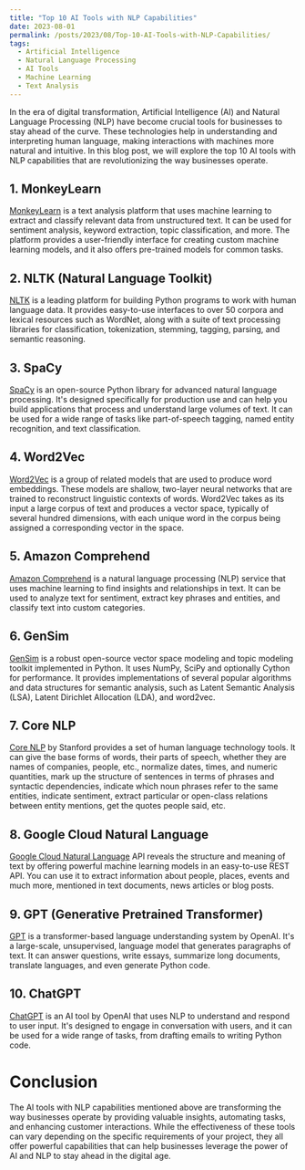 ```yaml
---
title: "Top 10 AI Tools with NLP Capabilities"
date: 2023-08-01
permalink: /posts/2023/08/Top-10-AI-Tools-with-NLP-Capabilities/
tags:
  - Artificial Intelligence
  - Natural Language Processing
  - AI Tools
  - Machine Learning
  - Text Analysis
---
```


In the era of digital transformation, Artificial Intelligence (AI) and Natural Language Processing (NLP) have become crucial tools for businesses to stay ahead of the curve. These technologies help in understanding and interpreting human language, making interactions with machines more natural and intuitive. In this blog post, we will explore the top 10 AI tools with NLP capabilities that are revolutionizing the way businesses operate.

## 1. MonkeyLearn

[MonkeyLearn](https://monkeylearn.com/blog/natural-language-processing-tools/) is a text analysis platform that uses machine learning to extract and classify relevant data from unstructured text. It can be used for sentiment analysis, keyword extraction, topic classification, and more. The platform provides a user-friendly interface for creating custom machine learning models, and it also offers pre-trained models for common tasks.

## 2. NLTK (Natural Language Toolkit)

[NLTK](https://www.nltk.org/) is a leading platform for building Python programs to work with human language data. It provides easy-to-use interfaces to over 50 corpora and lexical resources such as WordNet, along with a suite of text processing libraries for classification, tokenization, stemming, tagging, parsing, and semantic reasoning.

## 3. SpaCy

[SpaCy](https://spacy.io/) is an open-source Python library for advanced natural language processing. It's designed specifically for production use and can help you build applications that process and understand large volumes of text. It can be used for a wide range of tasks like part-of-speech tagging, named entity recognition, and text classification.

## 4. Word2Vec

[Word2Vec](https://radimrehurek.com/gensim/models/word2vec.html) is a group of related models that are used to produce word embeddings. These models are shallow, two-layer neural networks that are trained to reconstruct linguistic contexts of words. Word2Vec takes as its input a large corpus of text and produces a vector space, typically of several hundred dimensions, with each unique word in the corpus being assigned a corresponding vector in the space.

## 5. Amazon Comprehend

[Amazon Comprehend](https://aws.amazon.com/comprehend/) is a natural language processing (NLP) service that uses machine learning to find insights and relationships in text. It can be used to analyze text for sentiment, extract key phrases and entities, and classify text into custom categories.

## 6. GenSim

[GenSim](https://radimrehurek.com/gensim/) is a robust open-source vector space modeling and topic modeling toolkit implemented in Python. It uses NumPy, SciPy and optionally Cython for performance. It provides implementations of several popular algorithms and data structures for semantic analysis, such as Latent Semantic Analysis (LSA), Latent Dirichlet Allocation (LDA), and word2vec.

## 7. Core NLP

[Core NLP](https://stanfordnlp.github.io/CoreNLP/) by Stanford provides a set of human language technology tools. It can give the base forms of words, their parts of speech, whether they are names of companies, people, etc., normalize dates, times, and numeric quantities, mark up the structure of sentences in terms of phrases and syntactic dependencies, indicate which noun phrases refer to the same entities, indicate sentiment, extract particular or open-class relations between entity mentions, get the quotes people said, etc.

## 8. Google Cloud Natural Language

[Google Cloud Natural Language](https://cloud.google.com/natural-language) API reveals the structure and meaning of text by offering powerful machine learning models in an easy-to-use REST API. You can use it to extract information about people, places, events and much more, mentioned in text documents, news articles or blog posts.

## 9. GPT (Generative Pretrained Transformer)

[GPT](https://openai.com/research/gpt-3/) is a transformer-based language understanding system by OpenAI. It's a large-scale, unsupervised, language model that generates paragraphs of text. It can answer questions, write essays, summarize long documents, translate languages, and even generate Python code.

## 10. ChatGPT

[ChatGPT](https://openai.com/research/chatgpt) is an AI tool by OpenAI that uses NLP to understand and respond to user input. It's designed to engage in conversation with users, and it can be used for a wide range of tasks, from drafting emails to writing Python code.

# Conclusion

The AI tools with NLP capabilities mentioned above are transforming the way businesses operate by providing valuable insights, automating tasks, and enhancing customer interactions. While the effectiveness of these tools can vary depending on the specific requirements of your project, they all offer powerful capabilities that can help businesses leverage the power of AI and NLP to stay ahead in the digital age.
